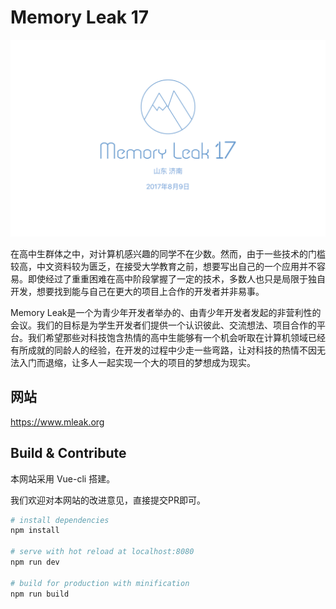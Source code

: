 # Memory Leak 17
![Memory Leak 17](poster.png)

在高中生群体之中，对计算机感兴趣的同学不在少数。然而，由于一些技术的门槛较高，中文资料较为匮乏，在接受大学教育之前，想要写出自己的一个应用并不容易。即使经过了重重困难在高中阶段掌握了一定的技术，多数人也只是局限于独自开发，想要找到能与自己在更大的项目上合作的开发者并非易事。

Memory Leak是一个为青少年开发者举办的、由青少年开发者发起的非营利性的会议。我们的目标是为学生开发者们提供一个认识彼此、交流想法、项目合作的平台。我们希望那些对科技饱含热情的高中生能够有一个机会听取在计算机领域已经有所成就的同龄人的经验，在开发的过程中少走一些弯路，让对科技的热情不因无法入门而退缩，让多人一起实现一个大的项目的梦想成为现实。

## 网站
https://www.mleak.org

## Build & Contribute
本网站采用 Vue-cli 搭建。

我们欢迎对本网站的改进意见，直接提交PR即可。

``` bash
# install dependencies
npm install

# serve with hot reload at localhost:8080
npm run dev

# build for production with minification
npm run build
```